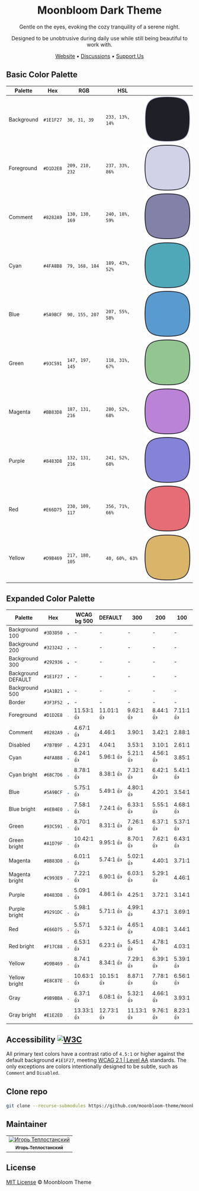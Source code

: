 <div align="center">
  <h1>Moonbloom Dark Theme</h1>
  <p>Gentle on the eyes, evoking the cozy tranquility of a serene night.</p>
  <p>Designed to be unobtrusive during daily use while still being beautiful to work with.</p>
  <span><a href="https://moonbloom.teplostanski.dev">Website</a> • <a href="https://github.com/orgs/moonbloom-theme/discussions">Discussions</a> • <a href="https://donate.teplostanski.dev">Support Us</a></span>
</div>

## Basic Color Palette

| Palette    | Hex       | RGB             | HSL             |                                          |
| ---------- | --------- | --------------- | --------------- | ---------------------------------------- |
| Background | `#1E1F27` | `30, 31, 39`    | `233, 13%, 14%` | ![Background Color](./colors/1E1F27.svg) |
| Foreground | `#D1D2E8` | `209, 210, 232` | `237, 33%, 86%` | ![Foreground Color](./colors/D1D2E8.svg) |
| Comment    | `#8282A9` | `130, 130, 169` | `240, 18%, 59%` | ![Comment Color](./colors/8282A9.svg)    |
| Cyan       | `#4FA8B8` | `79, 168, 184`  | `189, 43%, 52%` | ![Cyan Color](./colors/4FA8B8.svg)       |
| Blue       | `#5A9BCF` | `90, 155, 207`  | `207, 55%, 58%` | ![Blue Color](./colors/5A9BCF.svg)       |
| Green      | `#93C591` | `147, 197, 145` | `118, 31%, 67%` | ![Green Color](./colors/93C591.svg)      |
| Magenta    | `#BB83D8` | `187, 131, 216` | `280, 52%, 68%` | ![Magenta Color](./colors/BB83D8.svg)    |
| Purple     | `#8483D8` | `132, 131, 216` | `241, 52%, 68%` | ![Purple Color](./colors/8483D8.svg)     |
| Red        | `#E66D75` | `230, 109, 117` | `356, 71%, 66%` | ![Red Color](./colors/E66D75.svg)        |
| Yellow     | `#D9B469` | `217, 180, 105` | `40, 60%, 63%`  | ![Yellow Color](./colors/D9B469.svg)     |

## Expanded Color Palette

| Palette            | Hex       |                                              | WCAG bg 500 | DEFAULT    | 300        | 200       | 100       |
| ------------------ | --------- | -------------------------------------------- | ----------- | ---------- | ---------- | --------- | --------- |
| Background 100     | `#3D3D50` | ![Background 100 Color](./colors/3D3D50.svg) | -           | -          | -          | -         | -         |
| Background 200     | `#323242` | ![Background 200 Color](./colors/323242.svg) | -           | -          | -          | -         | -         |
| Background 300     | `#292936` | ![Background 300 Color](./colors/292936.svg) | -           | -          | -          | -         | -         |
| Background DEFAULT | `#1E1F27` | ![Background 400 Color](./colors/1E1F27.svg) | -           | -          | -          | -         | -         |
| Background 500     | `#1A1B21` | ![Background 500 Color](./colors/1A1B21.svg) | -           | -          | -          | -         | -         |
| Border             | `#3F3F52` | ![Foreground Color](./colors/3F3F52.svg)     | -           | -          | -          | -         | -         |
| Foreground         | `#D1D2E8` | ![Foreground Color](./colors/D1D2E8.svg)     | 11.53:1 👍  | 11.01:1 👍 | 9.62:1 👍  | 8.44:1 👍 | 7.11:1 👍 |
| Comment            | `#8282A9` | ![Comment Color](./colors/8282A9.svg)        | 4.67:1 👍   | 4.46:1     | 3.90:1     | 3.42:1    | 2.88:1    |
| Disabled           | `#7B7B9F` | ![Disabled Color](./colors/7B7B9F.svg)       | 4.23:1      | 4.04:1     | 3.53:1     | 3.10:1    | 2.61:1    |
| Cyan               | `#4FA8B8` | ![Cyan Color](./colors/4FA8B8.svg)           | 6.24:1 👍   | 5.96:1 👍  | 5.21:1 👍  | 4.56:1 👍 | 3.85:1    |
| Cyan bright        | `#68C7D6` | ![Cyan bright Color](./colors/68C7D6.svg)    | 8.78:1 👍   | 8.38:1 👍  | 7.32:1 👍  | 6.42:1 👍 | 5.41:1 👍 |
| Blue               | `#5A9BCF` | ![Blue Color](./colors/5A9BCF.svg)           | 5.75:1 👍   | 5.49:1 👍  | 4.80:1 👍  | 4.20:1    | 3.54:1    |
| Blue bright        | `#6EB4E0` | ![Blue bright Color](./colors/6EB4E0.svg)    | 7.58:1 👍   | 7.24:1 👍  | 6.33:1 👍  | 5.55:1 👍 | 4.68:1 👍 |
| Green              | `#93C591` | ![Green Color](./colors/93C591.svg)          | 8.70:1 👍   | 8.31:1 👍  | 7.26:1 👍  | 6.37:1 👍 | 5.37:1 👍 |
| Green bright       | `#A1D79F` | ![Green bright Color](./colors/A1D79F.svg)   | 10.42:1 👍  | 9.95:1 👍  | 8.70:1 👍  | 7.62:1 👍 | 6.43:1 👍 |
| Magenta            | `#BB83D8` | ![Magenta Color](./colors/BB83D8.svg)        | 6.01:1 👍   | 5.74:1 👍  | 5.02:1 👍  | 4.40:1    | 3.71:1    |
| Magenta bright     | `#C993E9` | ![Magenta bright Color](./colors/C993E9.svg) | 7.22:1 👍   | 6.90:1 👍  | 6.03:1 👍  | 5.29:1 👍 | 4.46:1    |
| Purple             | `#8483D8` | ![Purple Color](./colors/8483D8.svg)         | 5.09:1 👍   | 4.86:1 👍  | 4.25:1     | 3.72:1    | 3.14:1    |
| Purple bright      | `#9291DC` | ![Purple bright Color](./colors/9291DC.svg)  | 5.98:1 👍   | 5.71:1 👍  | 4.99:1 👍  | 4.37:1    | 3.69:1    |
| Red                | `#E66D75` | ![Red Color](./colors/E66D75.svg)            | 5.57:1 👍   | 5.32:1 👍  | 4.65:1 👍  | 4.08:1    | 3.44:1    |
| Red bright         | `#F17C88` | ![Red bright Color](./colors/F17C88.svg)     | 6.53:1 👍   | 6.23:1 👍  | 5.45:1 👍  | 4.78:1 👍 | 4.03:1    |
| Yellow             | `#D9B469` | ![Yellow Color](./colors/D9B469.svg)         | 8.74:1 👍   | 8.34:1 👍  | 7.29:1 👍  | 6.39:1 👍 | 5.39:1 👍 |
| Yellow bright      | `#E8C87E` | ![Yellow bright Color](./colors/E8C87E.svg)  | 10.63:1 👍  | 10.15:1 👍 | 8.87:1 👍  | 7.78:1 👍 | 6.56:1 👍 |
| Gray               | `#9B9BBA` | ![Gray Color](./colors/9B9BBA.svg)           | 6.37:1 👍   | 6.08:1 👍  | 5.32:1 👍  | 4.66:1 👍 | 3.93:1    |
| Gray bright        | `#E1E2ED` | ![Gray bright Color](./colors/E1E2ED.svg)    | 13.33:1 👍  | 12.73:1 👍 | 11.13:1 👍 | 9.76:1 👍 | 8.23:1 👍 |

## Accessibility [![W3C](https://img.shields.io/badge/WCAG_2.1_|_AA-A1D79F?logo=w3c&logoColor=fff&style=flat-square)](https://www.w3.org/TR/WCAG21/#contrast-minimum)

All primary text colors have a contrast ratio of `4.5:1` or higher against the default background `#1E1F27`, meeting [WCAG 2.1 | Level AA](https://www.w3.org/TR/WCAG21/#contrast-minimum) standards. The only exceptions are colors intentionally designed to be subtle, such as `Comment` and `Disabled`.

## Clone repo

```sh
git clone --recurse-submodules https://github.com/moonbloom-theme/moonbloom.git
```

## Maintainer

<table>
  <tr>
    <td align="center">
      <a href="https://github.com/teplostanski" title="Игорь Теплостанский">
        <img src="https://avatars.githubusercontent.com/u/56846024?v=4" width="42;" alt="Игорь Теплостанский"/>
      <br /><sub><b>Игорь Теплостанский</b></sub>
      </a>
    </td>
  </tr>
</table>

## License

[MIT License](./LICENSE) © Moonbloom Theme
